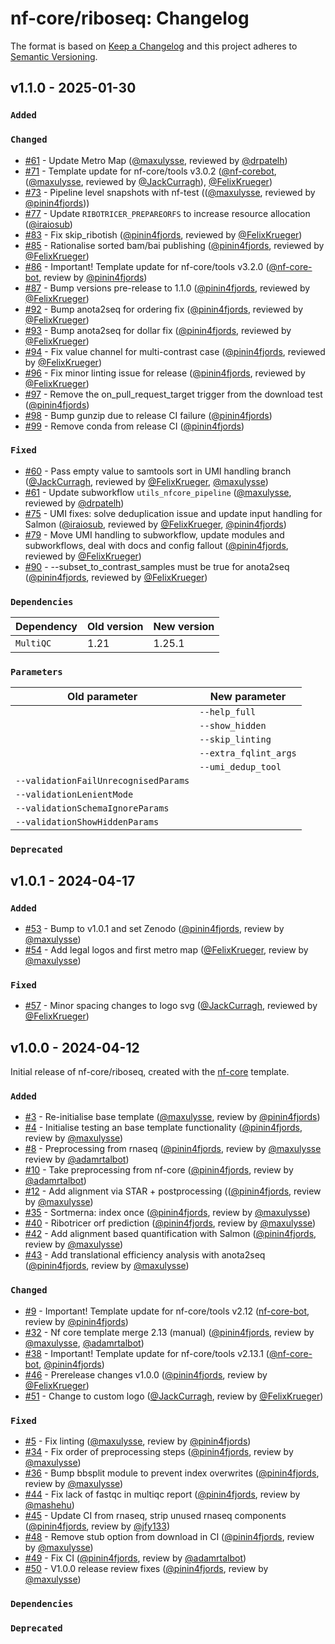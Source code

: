 # nf-core/riboseq: Changelog

The format is based on [Keep a Changelog](https://keepachangelog.com/en/1.0.0/)
and this project adheres to [Semantic Versioning](https://semver.org/spec/v2.0.0.html).

## v1.1.0 - 2025-01-30

### `Added`

### `Changed`

- [#61](https://github.com/nf-core/riboseq/pull/61) - Update Metro Map ([@maxulysse](https://github.com/maxulysse), reviewed by [@drpatelh](https://github.com/drpatelh))
- [#71](https://github.com/nf-core/riboseq/pull/71) - Template update for nf-core/tools v3.0.2 ([@nf-corebot](https://github.com/nf-corebot), ([@maxulysse](https://github.com/maxulysse), reviewed by [@JackCurragh](https://github.com/JackCurragh)), [@FelixKrueger](https://github.com/FelixKrueger))
- [#73](https://github.com/nf-core/riboseq/pull/73) - Pipeline level snapshots with nf-test (([@maxulysse](https://github.com/maxulysse), reviewed by [@pinin4fjords](https://github.com/pinin4fjords)))
- [#77](https://github.com/nf-core/riboseq/pull/77) - Update `RIBOTRICER_PREPAREORFS` to increase resource allocation ([@iraiosub](https://github.com/iraiosub))
- [#83](https://github.com/nf-core/riboseq/pull/83) - Fix skip_ribotish ([@pinin4fjords](https://github.com/pinin4fjords), reviewed by [@FelixKrueger](https://github.com/FelixKrueger))
- [#85](https://github.com/nf-core/riboseq/pull/85) - Rationalise sorted bam/bai publishing ([@pinin4fjords](https://github.com/pinin4fjords), reviewed by [@FelixKrueger](https://github.com/FelixKrueger))
- [#86](https://github.com/nf-core/riboseq/pull/86) - Important! Template update for nf-core/tools v3.2.0 ([@nf-core-bot](https://github.com/nf-core-bot), review by [@pinin4fjords](https://github.com/pinin4fjords))
- [#87](https://github.com/nf-core/riboseq/pull/87) - Bump versions pre-release to 1.1.0 ([@pinin4fjords](https://github.com/pinin4fjords), reviewed by [@FelixKrueger](https://github.com/FelixKrueger))
- [#92](https://github.com/nf-core/riboseq/pull/92) - Bump anota2seq for ordering fix ([@pinin4fjords](https://github.com/pinin4fjords), reviewed by [@FelixKrueger](https://github.com/FelixKrueger))
- [#93](https://github.com/nf-core/riboseq/pull/93) - Bump anota2seq for dollar fix ([@pinin4fjords](https://github.com/pinin4fjords), reviewed by [@FelixKrueger](https://github.com/FelixKrueger))
- [#94](https://github.com/nf-core/riboseq/pull/94) - Fix value channel for multi-contrast case ([@pinin4fjords](https://github.com/pinin4fjords), reviewed by [@FelixKrueger](https://github.com/FelixKrueger))
- [#96](https://github.com/nf-core/riboseq/pull/96) - Fix minor linting issue for release ([@pinin4fjords](https://github.com/pinin4fjords), reviewed by [@FelixKrueger](https://github.com/FelixKrueger))
- [#97](https://github.com/nf-core/riboseq/pull/97) - Remove the on_pull_request_target trigger from the download test ([@pinin4fjords](https://github.com/pinin4fjords))
- [#98](https://github.com/nf-core/riboseq/pull/98) - Bump gunzip due to release CI failure ([@pinin4fjords](https://github.com/pinin4fjords))
- [#99](https://github.com/nf-core/riboseq/pull/99) - Remove conda from release CI ([@pinin4fjords](https://github.com/pinin4fjords))

### `Fixed`

- [#60](https://github.com/nf-core/riboseq/pull/60) - Pass empty value to samtools sort in UMI handling branch ([@JackCurragh](https://github.com/JackCurragh), reviewed by [@FelixKrueger](https://github.com/FelixKrueger), [@maxulysse](https://github.com/maxulysse))
- [#61](https://github.com/nf-core/riboseq/pull/61) - Update subworkflow `utils_nfcore_pipeline` ([@maxulysse](https://github.com/maxulysse), reviewed by [@drpatelh](https://github.com/drpatelh))
- [#75](https://github.com/nf-core/riboseq/pull/75) - UMI fixes: solve deduplication issue and update input handling for Salmon ([@iraiosub](https://github.com/iraiosub), reviewed by [@FelixKrueger](https://github.com/FelixKrueger), [@pinin4fjords](https://github.com/pinin4fjords))
- [#79](https://github.com/nf-core/riboseq/pull/75) - Move UMI handling to subworkflow, update modules and subworkflows, deal with docs and config fallout ([@pinin4fjords](https://github.com/pinin4fjords), reviewed by [@FelixKrueger](https://github.com/FelixKrueger))
- [#90](https://github.com/nf-core/riboseq/pull/90) - --subset_to_contrast_samples must be true for anota2seq ([@pinin4fjords](https://github.com/pinin4fjords), reviewed by [@FelixKrueger](https://github.com/FelixKrueger))

### `Dependencies`

| Dependency | Old version | New version |
| ---------- | ----------- | ----------- |
| `MultiQC`  | 1.21        | 1.25.1      |

### `Parameters`

| Old parameter                        | New parameter         |
| ------------------------------------ | --------------------- |
|                                      | `--help_full`         |
|                                      | `--show_hidden`       |
|                                      | `--skip_linting`      |
|                                      | `--extra_fqlint_args` |
|                                      | `--umi_dedup_tool`    |
| `--validationFailUnrecognisedParams` |                       |
| `--validationLenientMode`            |                       |
| `--validationSchemaIgnoreParams`     |                       |
| `--validationShowHiddenParams`       |                       |

### `Deprecated`

## v1.0.1 - 2024-04-17

### `Added`

- [#53](https://github.com/nf-core/riboseq/pull/53) - Bump to v1.0.1 and set Zenodo ([@pinin4fjords](https://github.com/pinin4fjords), review by [@maxulysse](https://github.com/maxulysse))
- [#54](https://github.com/nf-core/riboseq/pull/54) - Add legal logos and first metro map ([@FelixKrueger](https://github.com/FelixKrueger), review by [@maxulysse](https://github.com/maxulysse))

### `Fixed`

- [#57](https://github.com/nf-core/riboseq/pull/57) - Minor spacing changes to logo svg ([@JackCurragh](https://github.com/JackCurragh), reviewed by [@FelixKrueger](https://github.com/FelixKrueger))

## v1.0.0 - 2024-04-12

Initial release of nf-core/riboseq, created with the [nf-core](https://nf-co.re/) template.

### `Added`

- [#3](https://github.com/nf-core/riboseq/pull/3) - Re-initialise base template ([@maxulysse](https://github.com/maxulysse), review by [@pinin4fjords](https://github.com/pinin4fjords))
- [#4](https://github.com/nf-core/riboseq/pull/4) - Initialise testing an base template functionality ([@pinin4fjords](https://github.com/pinin4fjords), review by [@maxulysse](https://github.com/maxulysse))
- [#8](https://github.com/nf-core/riboseq/pull/8) - Preprocessing from rnaseq ([@pinin4fjords](https://github.com/pinin4fjords), review by [@maxulysse](https://github.com/maxulysse) review by [@adamrtalbot](https://github.com/adamrtalbot))
- [#10](https://github.com/nf-core/riboseq/pull/10) - Take preprocessing from nf-core ([@pinin4fjords](https://github.com/pinin4fjords), review by [@adamrtalbot](https://github.com/adamrtalbot))
- [#12](https://github.com/nf-core/riboseq/pull/12) - Add alignment via STAR + postprocessing (([@pinin4fjords](https://github.com/pinin4fjords), review by [@maxulysse](https://github.com/maxulysse))
- [#35](https://github.com/nf-core/riboseq/pull/35) - Sortmerna: index once ([@pinin4fjords](https://github.com/pinin4fjords), review by [@maxulysse](https://github.com/maxulysse))
- [#40](https://github.com/nf-core/riboseq/pull/40) - Ribotricer orf prediction ([@pinin4fjords](https://github.com/pinin4fjords), review by [@maxulysse](https://github.com/maxulysse))
- [#42](https://github.com/nf-core/riboseq/pull/42) - Add alignment based quantification with Salmon ([@pinin4fjords](https://github.com/pinin4fjords), review by [@maxulysse](https://github.com/maxulysse))
- [#43](https://github.com/nf-core/riboseq/pull/43) - Add translational efficiency analysis with anota2seq ([@pinin4fjords](https://github.com/pinin4fjords), review by [@maxulysse](https://github.com/maxulysse))

### `Changed`

- [#9](https://github.com/nf-core/riboseq/pull/9) - Important! Template update for nf-core/tools v2.12 ([nf-core-bot](https://github.com/nf-core-bot), review by [@pinin4fjords](https://github.com/pinin4fjords))
- [#32](https://github.com/nf-core/riboseq/pull/32) - Nf core template merge 2.13 (manual) ([@pinin4fjords](https://github.com/pinin4fjords), review by [@maxulysse](https://github.com/maxulysse), [@adamrtalbot](https://github.com/adamrtalbot))
- [#38](https://github.com/nf-core/riboseq/pull/38) - Important! Template update for nf-core/tools v2.13.1 ([@nf-core-bot](https://github.com/nf-core-bot), [@pinin4fjords](https://github.com/pinin4fjords))
- [#46](https://github.com/nf-core/riboseq/pull/46) - Prerelease changes v1.0.0 ([@pinin4fjords](https://github.com/pinin4fjords), review by [@FelixKrueger](https://github.com/FelixKrueger))
- [#51](https://github.com/nf-core/riboseq/pull/51) - Change to custom logo ([@JackCurragh](https://github.com/jackcurragh), review by [@FelixKrueger](https://github.com/FelixKrueger))

### `Fixed`

- [#5](https://github.com/nf-core/riboseq/pull/5) - Fix linting ([@maxulysse](https://github.com/maxulysse), review by [@pinin4fjords](https://github.com/pinin4fjords))
- [#34](https://github.com/nf-core/riboseq/pull/34) - Fix order of preprocessing steps ([@pinin4fjords](https://github.com/pinin4fjords), review by [@maxulysse](https://github.com/maxulysse))
- [#36](https://github.com/nf-core/riboseq/pull/36) - Bump bbsplit module to prevent index overwrites ([@pinin4fjords](https://github.com/pinin4fjords), review by [@maxulysse](https://github.com/maxulysse))
- [#44](https://github.com/nf-core/riboseq/pull/44) - Fix lack of fastqc in multiqc report ([@pinin4fjords](https://github.com/pinin4fjords), review by [@mashehu](https://github.com/mashehu))
- [#45](https://github.com/nf-core/riboseq/pull/45) - Update CI from rnaseq, strip unused rnaseq components ([@pinin4fjords](https://github.com/pinin4fjords), review by [@jfy133](https://github.com/jfy133))
- [#48](https://github.com/nf-core/riboseq/pull/48) - Remove stub option from download in CI ([@pinin4fjords](https://github.com/pinin4fjords), review by [@maxulysse](https://github.com/maxulysse))
- [#49](https://github.com/nf-core/riboseq/pull/49) - Fix CI ([@pinin4fjords](https://github.com/pinin4fjords), review by [@adamrtalbot](https://github.com/adamrtalbot))
- [#50](https://github.com/nf-core/riboseq/pull/50) - V1.0.0 release review fixes ([@pinin4fjords](https://github.com/pinin4fjords), review by [@maxulysse](https://github.com/maxulysse))

### `Dependencies`

### `Deprecated`
